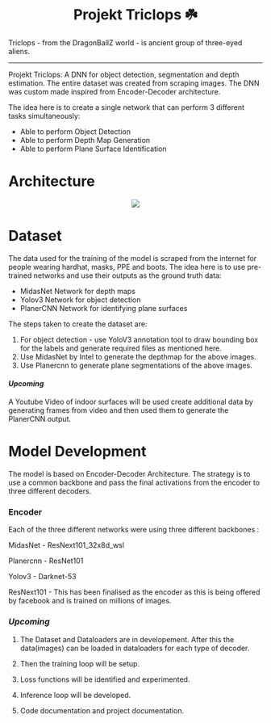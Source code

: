 <h1 align="center">Projekt Triclops ☘️</h1>

Triclops - from the DragonBallZ world - is ancient group of three-eyed aliens.

---

Projekt Triclops: A DNN for object detection, segmentation and depth estimation. The entire dataset was 
created from scraping images. The DNN was custom made inspired from Encoder-Decoder architecture.

The idea here is to create a single network that can perform 3 different tasks 
simultaneously:

- Able to perform Object Detection
- Able to perform Depth Map Generation
- Able to perform Plane Surface Identification

# Architecture

<div align="center">
<img src="https://github.com/namanphy/ProjektTriclops/blob/main/docs/projektTriclops.png" >
</div>


# Dataset
The data used for the training of the model is scraped from the internet for
people wearing hardhat, masks, PPE and boots.
The idea here is to use pre-trained networks and use their outputs as the ground truth data:

 - MidasNet Network for depth maps
 - Yolov3 Network for object detection
 - PlanerCNN Network for identifying plane surfaces


The steps taken to create the dataset are:

1. For object detection - use YoloV3 annotation tool to draw bounding box for the labels and 
generate required files as mentioned here.
2. Use MidasNet by Intel to generate the depthmap for the above images.
3. Use Planercnn to generate plane segmentations of the above images.

#### *Upcoming*
A Youtube Video of indoor surfaces will be used create additional data by generating frames from video
and then used them to generate the PlanerCNN output.


# Model Development

The model is based on Encoder-Decoder Architecture. The strategy is to use a common backbone
and pass the final activations from the encoder to three different decoders.

### Encoder  
Each of the three different networks were using three different backbones : 

MidasNet - ResNext101_32x8d_wsl

Planercnn - ResNet101

Yolov3 - Darknet-53

ResNext101 - This has been finalised as the encoder as this is being offered by facebook and 
is trained on millions of images.

### *Upcoming*
1. The Dataset and Dataloaders are in developement. After this the data(images) can be loaded 
in dataloaders for each type of decoder.

2. Then the training loop will be setup.

3. Loss functions will be identified and experimented.

4. Inference loop will be developed.

5. Code documentation and project documentation.

